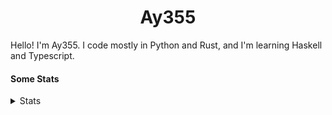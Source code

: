 <h1 align="center"><b>Ay355</b></h1>


Hello! I'm Ay355. I code mostly in Python and Rust, and I'm learning Haskell and Typescript.


#### Some Stats


<details>
<summary>Stats</summary>
<br>
 
<a href="https://github.com/Ay-355">
 <img align="center" src="https://github-readme-stats.vercel.app/api?username=Ay-355&theme=tokyonight&show_icons=true&count_private=true&hide_border=true" />
</a><a href="https://github.com/Ay-355">
  <img align="center" src="https://github-readme-stats.vercel.app/api/top-langs/?username=Ay-355&hide=toml,yaml,cmake&layout=compact&langs_count=8&theme=tokyonight&hide_border=true" />
</a>

 
&nbsp; <!-- Space character to put some space between the different stat types. -->

 
<!--START_SECTION:waka-->
**🐱 My GitHub Data** 

> 🏆 27 Contributions in the Year 2022
 > 
> 📦 1.7 kB Used in GitHub's Storage 
 > 
> 🚫 Not Opted to Hire
 > 
> 📜 13 Public Repositories 
 > 
> 🔑 2 Private Repositories  
 > 
**I'm a Night 🦉** 

```text
🌞 Morning    25 commits     ██░░░░░░░░░░░░░░░░░░░░░░░   7.94% 
🌆 Daytime    129 commits    ██████████░░░░░░░░░░░░░░░   40.95% 
🌃 Evening    153 commits    ████████████░░░░░░░░░░░░░   48.57% 
🌙 Night      8 commits      ░░░░░░░░░░░░░░░░░░░░░░░░░   2.54%

```
📅 **I'm Most Productive on Monday** 

```text
Monday       56 commits     ████░░░░░░░░░░░░░░░░░░░░░   17.78% 
Tuesday      44 commits     ███░░░░░░░░░░░░░░░░░░░░░░   13.97% 
Wednesday    37 commits     ███░░░░░░░░░░░░░░░░░░░░░░   11.75% 
Thursday     47 commits     ███░░░░░░░░░░░░░░░░░░░░░░   14.92% 
Friday       48 commits     ███░░░░░░░░░░░░░░░░░░░░░░   15.24% 
Saturday     48 commits     ███░░░░░░░░░░░░░░░░░░░░░░   15.24% 
Sunday       35 commits     ██░░░░░░░░░░░░░░░░░░░░░░░   11.11%

```


📊 **This Week I Spent My Time On** 

```text
💬 Programming Languages: 
Rust                     1 hr 17 mins        ████████░░░░░░░░░░░░░░░░░   33.7% 
Python                   39 mins             ████░░░░░░░░░░░░░░░░░░░░░   17.16% 
PowerShell               26 mins             ███░░░░░░░░░░░░░░░░░░░░░░   11.76% 
C                        25 mins             ██░░░░░░░░░░░░░░░░░░░░░░░   11.12% 
Other                    21 mins             ██░░░░░░░░░░░░░░░░░░░░░░░   9.61%

🔥 Editors: 
Neovim                   3 hrs 38 mins       ████████████████████████░   95.74% 
Notepad++                9 mins              █░░░░░░░░░░░░░░░░░░░░░░░░   4.26%

🐱‍💻 Projects: 
ringclick                1 hr 10 mins        ███████░░░░░░░░░░░░░░░░░░   30.68% 
schoolwork               48 mins             █████░░░░░░░░░░░░░░░░░░░░   21.13% 
Unknown Project          42 mins             ████░░░░░░░░░░░░░░░░░░░░░   18.78% 
crust                    35 mins             ████░░░░░░░░░░░░░░░░░░░░░   15.53% 
haste-cli                19 mins             ██░░░░░░░░░░░░░░░░░░░░░░░   8.66%

💻 Operating System: 
Windows                  3 hrs 48 mins       █████████████████████████   100.0%

```

**I Mostly Code in Python** 

```text
Python                   8 repos             ██████████████████░░░░░░░   72.73% 
HTML                     1 repo              ██░░░░░░░░░░░░░░░░░░░░░░░   9.09% 
C++                      1 repo              ██░░░░░░░░░░░░░░░░░░░░░░░   9.09% 
Rust                     1 repo              ██░░░░░░░░░░░░░░░░░░░░░░░   9.09%

```



 Last Updated on 05/02/2022 12:44:30 UTC
<!--END_SECTION:waka-->
</details>
